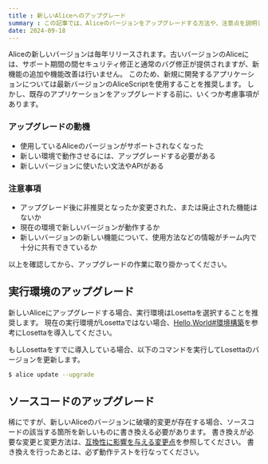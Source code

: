 ```yaml
---
title : 新しいAliceへのアップグレード
summary : この記事では、Aliceのバージョンをアップグレードする方法や、注意点を説明します。
date: 2024-09-18
---
```

Aliceの新しいバージョンは毎年リリースされます。古いバージョンのAliceには、サポート期間の間セキュリティ修正と通常のバグ修正が提供されますが、新機能の追加や機能改善は行いません。
このため、新規に開発するアプリケーションについては最新バージョンのAliceScriptを使用することを推奨します。
しかし、既存のアプリケーションをアップグレードする前に、いくつか考慮事項があります。

### アップグレードの動機

- 使用しているAliceのバージョンがサポートされなくなった
- 新しい環境で動作させるには、アップグレードする必要がある
- 新しいバージョンに使いたい文法やAPIがある

### 注意事項

- アップグレード後に非推奨となったか変更された、または廃止された機能はないか
- 現在の環境で新しいバージョンが動作するか
- 新しいバージョンの新しい機能について、使用方法などの情報がチーム内で十分に共有できているか

以上を確認してから、アップグレードの作業に取り掛かってください。

## 実行環境のアップグレード
新しいAliceにアップグレードする場合、実行環境はLosettaを選択することを推奨します。
現在の実行環境がLosettaではない場合、[Hello,World#環境構築](https://docs.wsoft.ws/products/alice/tutorial/hello-world/#1)を参考にLosettaを導入してください。

もしLosettaをすでに導入している場合、以下のコマンドを実行してLosettaのバージョンを更新します。

```sh title="シェル"
$ alice update --upgrade
```

## ソースコードのアップグレード
稀にですが、新しいAliceのバージョンに破壊的変更が存在する場合、ソースコードの該当する箇所を新しいものに書き換える必要があります。
書き換えが必要な変更と変更方法は、[互換性に影響を与える変更点](../changelog/compatibility.md)を参照してください。
書き換えを行ったあとは、必ず動作テストを行なってください。
